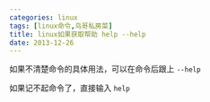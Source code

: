```yaml
---
categories: linux
tags: [linux命令,鸟哥私房菜]
title: linux如果获取帮助 help --help
date: 2013-12-26
---
```


如果不清楚命令的具体用法，可以在命令后跟上 `--help`

如果记不起命令了，直接输入 `help`
